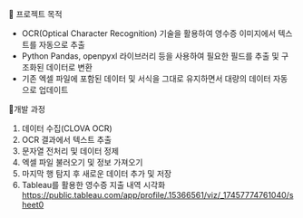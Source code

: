 

🧐 프로젝트 목적
- OCR(Optical Character Recognition) 기술을 활용하여 영수증 이미지에서 텍스트를 자동으로 추출
- Python Pandas, openpyxl 라이브러리 등을 사용하여 필요한 필드를 추출 및 구조화된 데이터로 변환
- 기존 엑셀 파일에 포함된 데이터 및 서식을 그대로 유지하면서 대량의 데이터 자동으로 업데이트

📝개발 과정
1. 데이터 수집(CLOVA OCR)
2. OCR 결과에서 텍스트 추출
3. 문자열 전처리 및 데이터 정제
4. 엑셀 파일 불러오기 및 정보 가져오기
5. 마지막 행 탐지 후 새로운 데이터 추가 및 저장
6. Tableau를 활용한 영수증 지출 내역 시각화
   https://public.tableau.com/app/profile/.15366561/viz/_17457774761040/sheet0
